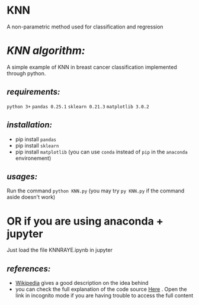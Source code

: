  # KNN
 A non-parametric method used for classification and regression



# ***KNN algorithm:***

A simple example of KNN in breast cancer classification implemented through python.

## _requirements:_
`python 3+`
`pandas 0.25.1`
`sklearn 0.21.3`
`matplotlib 3.0.2`

## _installation:_
- pip install `pandas`
- pip install `sklearn`
- pip install `matplotlib`
(you can use `conda` instead of `pip` in the `anaconda` environement)

## _usages:_
Run the command `python KNN.py` 
(you may try `py KNN.py` if the command aside doesn't work)
# OR if you are using anaconda + jupyter
Just load the file KNNRAYE.ipynb in jupyter 

## _references:_
- [Wikipedia](https://en.wikipedia.org/wiki/K-nearest_neighbors_algorithm) gives a good description on the idea behind
- you can check the full explanation of the code source [Here](https://towardsdatascience.com/k-nearest-neighbor-python-2fccc47d2a55) .
Open the link in incognito mode if you are having trouble to access the full content 


